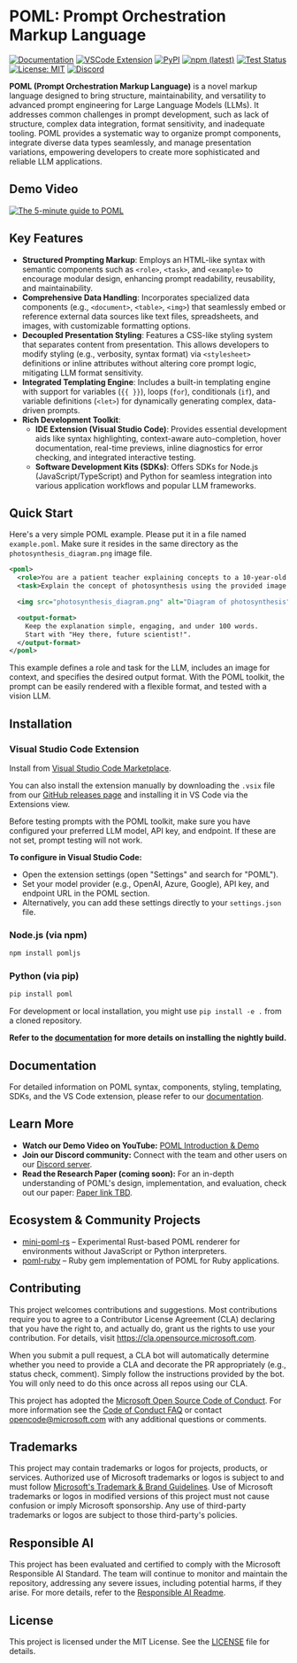 # POML: Prompt Orchestration Markup Language

[![Documentation](https://img.shields.io/badge/docs-microsoft.github.io-blue)](https://microsoft.github.io/poml/)
[![VSCode Extension](https://img.shields.io/visual-studio-marketplace/v/poml-team.poml)](https://marketplace.visualstudio.com/items?itemName=poml-team.poml)
[![PyPI](https://img.shields.io/pypi/v/poml)](https://pypi.org/project/poml/)
[![npm (latest)](https://img.shields.io/npm/v/pomljs)](https://www.npmjs.com/package/pomljs)
[![Test Status](https://github.com/microsoft/poml/actions/workflows/test.yml/badge.svg)](https://github.com/microsoft/poml/actions/workflows/test.yml)
[![License: MIT](https://img.shields.io/badge/License-MIT-yellow.svg)](https://opensource.org/licenses/MIT)
[![Discord](https://img.shields.io/badge/Discord-Join-5865F2?logo=discord&logoColor=white)](https://discord.gg/FhMCqWzAn6)

**POML (Prompt Orchestration Markup Language)** is a novel markup language designed to bring structure, maintainability, and versatility to advanced prompt engineering for Large Language Models (LLMs). It addresses common challenges in prompt development, such as lack of structure, complex data integration, format sensitivity, and inadequate tooling. POML provides a systematic way to organize prompt components, integrate diverse data types seamlessly, and manage presentation variations, empowering developers to create more sophisticated and reliable LLM applications.

## Demo Video

[![The 5-minute guide to POML](https://i3.ytimg.com/vi/b9WDcFsKixo/maxresdefault.jpg)](https://youtu.be/b9WDcFsKixo)

## Key Features

* **Structured Prompting Markup**: Employs an HTML-like syntax with semantic components such as `<role>`, `<task>`, and `<example>` to encourage modular design, enhancing prompt readability, reusability, and maintainability.
* **Comprehensive Data Handling**: Incorporates specialized data components (e.g., `<document>`, `<table>`, `<img>`) that seamlessly embed or reference external data sources like text files, spreadsheets, and images, with customizable formatting options.
* **Decoupled Presentation Styling**: Features a CSS-like styling system that separates content from presentation. This allows developers to modify styling (e.g., verbosity, syntax format) via `<stylesheet>` definitions or inline attributes without altering core prompt logic, mitigating LLM format sensitivity.
* **Integrated Templating Engine**: Includes a built-in templating engine with support for variables (`{{ }}`), loops (`for`), conditionals (`if`), and variable definitions (`<let>`) for dynamically generating complex, data-driven prompts.
* **Rich Development Toolkit**:
    * **IDE Extension (Visual Studio Code)**: Provides essential development aids like syntax highlighting, context-aware auto-completion, hover documentation, real-time previews, inline diagnostics for error checking, and integrated interactive testing.
    * **Software Development Kits (SDKs)**: Offers SDKs for Node.js (JavaScript/TypeScript) and Python for seamless integration into various application workflows and popular LLM frameworks.

## Quick Start

Here's a very simple POML example. Please put it in a file named `example.poml`. Make sure it resides in the same directory as the `photosynthesis_diagram.png` image file.

```xml
<poml>
  <role>You are a patient teacher explaining concepts to a 10-year-old.</role>
  <task>Explain the concept of photosynthesis using the provided image as a reference.</task>

  <img src="photosynthesis_diagram.png" alt="Diagram of photosynthesis" />

  <output-format>
    Keep the explanation simple, engaging, and under 100 words.
    Start with "Hey there, future scientist!".
  </output-format>
</poml>
```

This example defines a role and task for the LLM, includes an image for context, and specifies the desired output format. With the POML toolkit, the prompt can be easily rendered with a flexible format, and tested with a vision LLM.

## Installation

### Visual Studio Code Extension

Install from [Visual Studio Code Marketplace](https://marketplace.visualstudio.com/items?itemName=poml-team.poml).

You can also install the extension manually by downloading the `.vsix` file from our [GitHub releases page](https://github.com/microsoft/poml/releases) and installing it in VS Code via the Extensions view.

Before testing prompts with the POML toolkit, make sure you have configured your preferred LLM model, API key, and endpoint. If these are not set, prompt testing will not work.

**To configure in Visual Studio Code:**
- Open the extension settings (open "Settings" and search for "POML").
- Set your model provider (e.g., OpenAI, Azure, Google), API key, and endpoint URL in the POML section.
- Alternatively, you can add these settings directly to your `settings.json` file.

### Node.js (via npm)

```bash
npm install pomljs
```

### Python (via pip)

```bash
pip install poml
```

For development or local installation, you might use `pip install -e .` from a cloned repository.

**Refer to the [documentation](https://microsoft.github.io/poml) for more details on installing the nightly build.**

## Documentation

For detailed information on POML syntax, components, styling, templating, SDKs, and the VS Code extension, please refer to our [documentation](https://microsoft.github.io/poml).

## Learn More

* **Watch our Demo Video on YouTube:** [POML Introduction & Demo](https://youtu.be/b9WDcFsKixo)
* **Join our Discord community:** Connect with the team and other users on our [Discord server](https://discord.gg/FhMCqWzAn6).
* **Read the Research Paper (coming soon):** For an in-depth understanding of POML's design, implementation, and evaluation, check out our paper: [Paper link TBD](TBD).

## Ecosystem & Community Projects

- [mini-poml-rs](https://github.com/linmx0130/mini-poml-rs) – Experimental Rust-based POML renderer for environments without JavaScript or Python interpreters.
- [poml-ruby](https://github.com/GhennadiiMir/poml) – Ruby gem implementation of POML for Ruby applications.

## Contributing

This project welcomes contributions and suggestions. Most contributions require you to agree to a Contributor License Agreement (CLA) declaring that you have the right to, and actually do, grant us the rights to use your contribution. For details, visit https://cla.opensource.microsoft.com.

When you submit a pull request, a CLA bot will automatically determine whether you need to provide a CLA and decorate the PR appropriately (e.g., status check, comment). Simply follow the instructions provided by the bot. You will only need to do this once across all repos using our CLA.

This project has adopted the [Microsoft Open Source Code of Conduct](https://opensource.microsoft.com/codeofconduct/). For more information see the [Code of Conduct FAQ](https://opensource.microsoft.com/codeofconduct/faq/) or contact [opencode@microsoft.com](mailto:opencode@microsoft.com) with any additional questions or comments.

## Trademarks

This project may contain trademarks or logos for projects, products, or services. Authorized use of Microsoft trademarks or logos is subject to and must follow [Microsoft's Trademark & Brand Guidelines](https://www.microsoft.com/en-us/legal/intellectualproperty/trademarks/usage/general). Use of Microsoft trademarks or logos in modified versions of this project must not cause confusion or imply Microsoft sponsorship. Any use of third-party trademarks or logos are subject to those third-party's policies.

## Responsible AI

This project has been evaluated and certified to comply with the Microsoft Responsible AI Standard. The team will continue to monitor and maintain the repository, addressing any severe issues, including potential harms, if they arise. For more details, refer to the [Responsible AI Readme](RAI_README.md).

## License

This project is licensed under the MIT License. See the [LICENSE](LICENSE) file for details.
